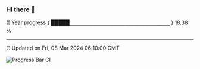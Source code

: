 ### Hi there 👋

⏳ Year progress { █████▁▁▁▁▁▁▁▁▁▁▁▁▁▁▁▁▁▁▁▁▁▁▁▁▁ } 18.38 %

---

⏰ Updated on Fri, 08 Mar 2024 06:10:00 GMT

![Progress Bar CI](https://github.com/Shyam-Makwana/GitHub-Actions-Demo/workflows/Progress%20Bar%20CI/badge.svg)
